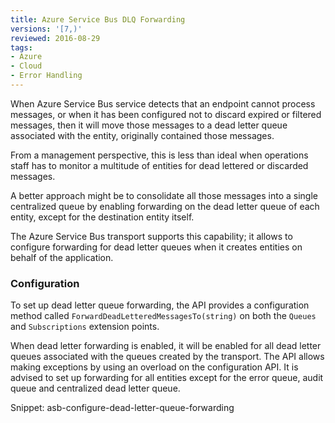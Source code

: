 ```yaml
---
title: Azure Service Bus DLQ Forwarding
versions: '[7,)'
reviewed: 2016-08-29
tags:
- Azure
- Cloud
- Error Handling
---
```


When Azure Service Bus service detects that an endpoint cannot process messages, or when it has been configured not to discard expired or filtered messages, then it will move those messages to a dead letter queue associated with the entity, originally contained those messages.

From a management perspective, this is less than ideal when operations staff has to monitor a multitude of entities for dead lettered or discarded messages.

A better approach might be to consolidate all those messages into a single centralized queue by enabling forwarding on the dead letter queue of each entity, except for the destination entity itself.

The Azure Service Bus transport supports this capability; it allows to configure forwarding for dead letter queues when it creates entities on behalf of the application.

### Configuration

To set up dead letter queue forwarding, the API provides a configuration method called `ForwardDeadLetteredMessagesTo(string)` on both the `Queues` and `Subscriptions` extension points.

When dead letter forwarding is enabled, it will be enabled for all dead letter queues associated with the queues created by the transport. The API allows making exceptions by using an overload on the configuration API. It is advised to set up forwarding for all entities except for the error queue, audit queue and centralized dead letter queue.

Snippet: asb-configure-dead-letter-queue-forwarding

